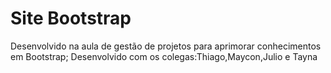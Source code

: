 # Site Bootstrap
Desenvolvido na aula de gestão de projetos para aprimorar conhecimentos em Bootstrap;
Desenvolvido com os colegas:Thiago,Maycon,Julio e Tayna
